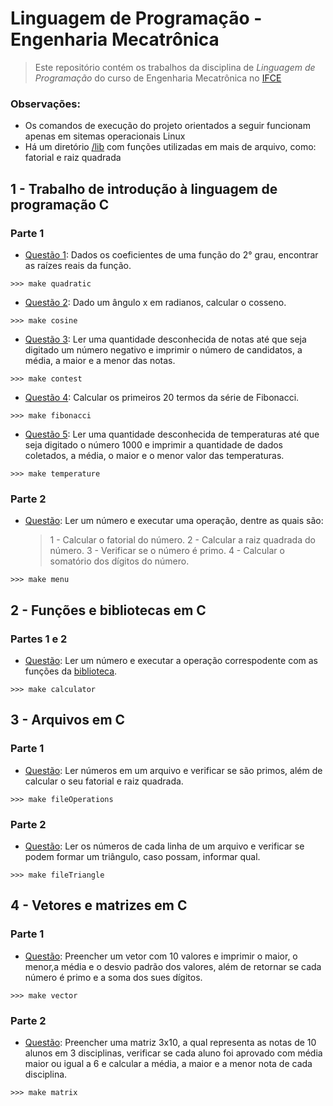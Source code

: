 # Linguagem de Programação - Engenharia Mecatrônica

> Este repositório contém os trabalhos da disciplina de *Linguagem de Programação* do curso de Engenharia Mecatrônica no [IFCE](https://ifce.edu.br/) 

### Observações:
- Os comandos de execução do projeto orientados a seguir funcionam apenas em sitemas operacionais Linux
- Há um diretório [/lib](lib) com funções utilizadas em mais de arquivo, como: fatorial e raiz quadrada

## 1 - Trabalho de introdução à linguagem de programação **C**

### Parte 1
 - [Questão 1](quadratic/main.c): Dados os coeficientes de uma função do 2° grau, encontrar as raízes reais da função.
 ```
 >>> make quadratic
 ```
 - [Questão 2](cosine/main.c): Dado um ângulo x em radianos, calcular o cosseno.
 ```
 >>> make cosine
 ```
 - [Questão 3](contest/main.c): Ler uma quantidade desconhecida de notas até que seja digitado um número negativo e imprimir o número de candidatos, a média, a maior e a menor das notas.
 ```
 >>> make contest
 ```
 - [Questão 4](fibonacci/main.c): Calcular os primeiros 20 termos da série de Fibonacci.
 ```
 >>> make fibonacci
 ```
 - [Questão 5](temperature/main.c): Ler uma quantidade desconhecida de temperaturas até que seja digitado o número 1000 e imprimir a quantidade de dados coletados, a média, o maior e o menor valor das temperaturas.
 ```
 >>> make temperature
 ```

### Parte 2
 - [Questão](menu/main.c): Ler um número e executar uma operação, dentre as quais são:
    > 1 - Calcular o fatorial do número.
    > 2 - Calcular a raiz quadrada do número.
    > 3 - Verificar se o número é primo.
    > 4 - Calcular o somatório dos dígitos do número.
 ```
 >>> make menu
 ```

## 2 - Funções e bibliotecas em **C**

### Partes 1 e 2
 - [Questão](calculator/main.c): Ler um número e executar a operação correspodente com as funções da [biblioteca](calculator/calculator.c).
 ```
 >>> make calculator
 ```

## 3 - Arquivos em **C**

### Parte 1
 - [Questão](fileOperations/main.c): Ler números em um arquivo e verificar se são primos, além de calcular o seu fatorial e raiz quadrada.
 ```
 >>> make fileOperations
 ```

### Parte 2
 - [Questão](fileTriangle/main.c): Ler os números de cada linha de um arquivo e verificar se podem formar um triângulo, caso possam, informar qual.
 ```
 >>> make fileTriangle
 ```

## 4 - Vetores e matrizes em **C**

### Parte 1
 - [Questão](vector/main.c): Preencher um vetor com 10 valores e imprimir o maior, o menor,a média e o desvio padrão dos valores, além de retornar se cada número é primo e a soma dos sues dígitos.
 ```
 >>> make vector
 ```

### Parte 2
 - [Questão](matrix/main.c): Preencher uma matriz 3x10, a qual representa as notas de
 10 alunos em 3 disciplinas, verificar se cada aluno foi aprovado com média maior
 ou igual a 6 e calcular a média, a maior e a menor nota de cada disciplina.
 ```
 >>> make matrix
 ```
